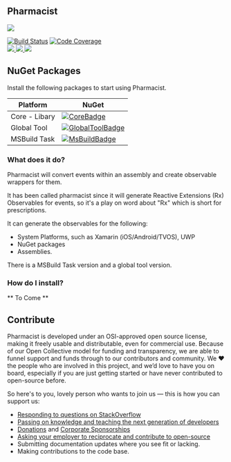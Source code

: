 ## Pharmacist

![](http://f.cl.ly/items/1307401C3x2g3F2p2Z36/Logo.png)

[![Build Status](https://dev.azure.com/dotnet/ReactiveUI/_apis/build/status/Pharmacist-CI)](https://dev.azure.com/dotnet/ReactiveUI/_build/latest?definitionId=82) [![Code Coverage](https://codecov.io/gh/reactiveui/pharmacist/branch/master/graph/badge.svg)](https://codecov.io/gh/reactiveui/pharmacist)
<br>
<a href="#backers">
        <img src="https://opencollective.com/reactiveui/backers/badge.svg">
</a>
<a href="#sponsors">
        <img src="https://opencollective.com/reactiveui/sponsors/badge.svg">
</a>
<a href="https://reactiveui.net/slack">
        <img src="https://img.shields.io/badge/chat-slack-blue.svg">
</a>

## NuGet Packages

Install the following packages to start using Pharmacist.

| Platform          | NuGet                |
| ----------------- | ---------------------------------|
| Core - Libary     | [![CoreBadge]][Core]             |
| Global Tool       | [![GlobalToolBadge]][GlobalTool] |
| MSBuild Task      | [![MsBuildBadge]][MsBuild]       |

[Core]: https://www.nuget.org/packages/Pharmacist.Core/
[CoreBadge]: https://img.shields.io/nuget/v/Pharmacist.Core.svg

[GlobalTool]: https://www.nuget.org/packages/Pharmacist/
[GlobalToolBadge]: https://img.shields.io/nuget/v/Pharmacist.svg

[MsBuild]: https://www.nuget.org/packages/Pharmacist.MsBuildTask/
[MsBuildBadge]: https://img.shields.io/nuget/v/Pharmacist.MsBuildTask.svg

### What does it do?

Pharmacist will convert events within an assembly and create observable wrappers for them. 

It has been called pharmacist since it will generate Reactive Extensions (Rx) Observables for events, so it's a play on word about "Rx" which is short for prescriptions.

It can generate the observables for the following:
* System Platforms, such as Xamarin (iOS/Android/TVOS), UWP
* NuGet packages
* Assemblies.

There is a MSBuild Task version and a global tool version.

### How do I install?

** To Come **

## Contribute

Pharmacist is developed under an OSI-approved open source license, making it freely usable and distributable, even for commercial use. Because of our Open Collective model for funding and transparency, we are able to funnel support and funds through to our contributors and community. We ❤ the people who are involved in this project, and we’d love to have you on board, especially if you are just getting started or have never contributed to open-source before.

So here's to you, lovely person who wants to join us — this is how you can support us:

* [Responding to questions on StackOverflow](https://stackoverflow.com/questions/tagged/reactiveui)
* [Passing on knowledge and teaching the next generation of developers](http://ericsink.com/entries/dont_use_rxui.html)
* [Donations](https://reactiveui.net/donate) and [Corporate Sponsorships](https://reactiveui.net/sponsorship)
* [Asking your employer to reciprocate and contribute to open-source](https://github.com/github/balanced-employee-ip-agreement)
* Submitting documentation updates where you see fit or lacking.
* Making contributions to the code base.
